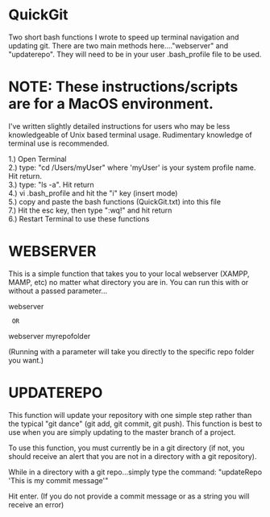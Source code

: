 # QuickGit
Two short bash functions I wrote to speed up terminal navigation and updating git.
There are two main methods here...."webserver" and "updaterepo". 
They will need to be in your user .bash_profile file to be used. 

# NOTE: These instructions/scripts are for a MacOS environment. 
I've written slightly detailed instructions for users who may be less knowledgeable of Unix based terminal usage. Rudimentary knowledge of terminal use is recommended.

  1.) Open Terminal <br />
  2.) type: "cd /Users/myUser" where 'myUser' is your system profile name. Hit return. <br />
  3.) type: "ls -a". Hit return <br />
  4.) vi .bash_profile and hit the "i" key (insert mode) <br />
  5.) copy and paste the bash functions (QuickGit.txt) into this file <br />
  7.) Hit the esc key, then type ":wq!" and hit return <br />
  6.) Restart Terminal to use these functions <br />

# WEBSERVER
This is a simple function that takes you to your local webserver (XAMPP, MAMP, etc) no matter what directory you are in. 
You can run this with or without a passed parameter...

  webserver
  
     OR
     
  webserver myrepofolder
  
 (Running with a parameter will take you directly to the specific repo folder you want.)

# UPDATEREPO
This function will update your repository with one simple step rather than the typical "git dance" (git add, git commit, git push). This function is best to use when you are simply updating to the master branch of a project.

To use this function, you must currently be in a git directory (if not, you should receive an alert that you are not in a directory with a git repository). 

While in a directory with a git repo...simply type the command:
  "updateRepo 'This is my commit message'" 

Hit enter.
(If you do not provide a commit message or as a string you will receive an error)

